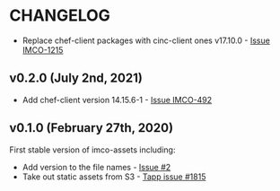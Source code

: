 # CHANGELOG

* Replace chef-client packages with cinc-client ones v17.10.0 - [Issue IMCO-1215](https://jira.int.zone/browse/IMCO-1215)

## v0.2.0 (July 2nd, 2021)

* Add chef-client version 14.15.6-1 - [Issue IMCO-492](https://jira.int.zone/browse/IMCO-492)

## v0.1.0 (February 27th, 2020)

First stable version of imco-assets including:

* Add version to the file names - [Issue #2](https://github.com/ingrammicro/imco-assets/issues/2)
* Take out static assets from S3 - [Tapp issue #1815](https://github.com/ingrammicro/tapp/issues/1815)
